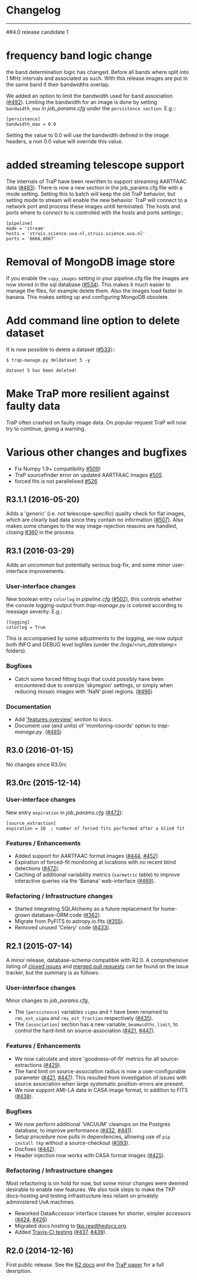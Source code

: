 # Changelog
-----------

##4.0 release candidate 1

# frequency band logic change

the band determination logic has changed. Before all bands where split
into 1 MHz intervals and associated as such. With this release  images
are put in the same band if their bandwidths overlap.

We added an option to limit the bandwidth used for band association
([#492][]). Limiting the bandwidth for an image is done by
setting `bandwidth_max` in *job_params.cfg* under the
`persistence section`. E.g.::

    [persistence]
    bandwidth_max = 0.0

Setting the value to 0.0 will use the bandwidth defined in the image
headers, a non 0.0 value will override this value.

[#492]: https://github.com/transientskp/tkp/issues/492


# added streaming telescope support

The internals of TraP have been rewritten to support streaming AARTFAAC
data ([#483][]). There is now a new section in the job_params.cfg file
with a mode setting. Setting this to batch will keep the old TraP behavior,
but setting mode to stream will enable the new behavior. TraP will
connect to a network port and process these images untill terminated.
The hosts and ports where to connect to is controlled with the hosts
and ports settings::

    [pipeline]
    mode = 'stream'
    hosts = 'struis.science.uva.nl,struis.science.uva.nl'
    ports = '6666,6667'


[#483]: https://github.com/transientskp/tkp/pull/483


# Removal of MongoDB image store

If you enable the ``copy_images`` setting in your pipeline.cfg file
the images are now stored in the sql database ([#534][]). This makes it
much easier to manage the files, for example delete them. Also the
images load faster in banana. This makes setting up and configuring
MongoDB obsolete. 


[#534]: https://github.com/transientskp/tkp/pull/534


# Add command line option to delete dataset

It is now possible to delete a dataset  ([#533][])::


    $ trap-manage.py deldataset 5 -y

    dataset 5 has been deleted!


[#533]: https://github.com/transientskp/tkp/pull/533


# Make TraP more resilient against faulty data

TraP often crashed on faulty image data. On popular request TraP will
now try to continue, giving a warning. 


# Various other changes and bugfixes

* Fix Numpy 1.9+ compatibility [#509][])
* TraP sourcefinder error on updated AARTFAAC images [#505][]
* forced fits is not parallelised [#526][]

[#509]: https://github.com/transientskp/tkp/issues/509
[#505]: https://github.com/transientskp/tkp/issues/505
[#526]: https://github.com/transientskp/tkp/issues/526


## R3.1.1 (2016-05-20)

Adds a 'generic' (i.e. not telescope-specific) quality check for flat images,
which are clearly bad data since they contain no information ([#507][]).
Also makes some changes to the way image-rejection reasons are handled, 
closing [#360][] in the process.

[#360]: https://github.com/transientskp/tkp/issues/360
[#507]: https://github.com/transientskp/tkp/issues/507

## R3.1 (2016-03-29)
Adds an uncommon but potentially serious bug-fix, and
some minor user-interface improvements.

### User-interface changes
New boolean entry `colorlog` in *pipeline.cfg* ([#502][]),
this controls whether the console logging-output from *trap-manage.py*
is colored according to message severity. E.g.:

    [logging]
    colorlog = True

This is accompanied by some adjustments to the logging, we now output both
INFO and DEBUG level logfiles (under the *<jobdir>/logs/<run_datestamp>* folders).

### Bugfixes
- Catch some forced fitting bugs that could possibly have been encountered
  due to oversize 'skyregion' settings, or simply when reducing mosaic images
  with 'NaN' pixel regions. ([#496][])

### Documentation
- Add ['features overview'](http://tkp.readthedocs.org/en/latest/introduction.html#key-features)
  section to docs.
- Document use (and units) of 'monitoring-coords' option to *trap-manage.py*.
  ([#485][])

[#485]: https://github.com/transientskp/tkp/issues/485
[#496]: https://github.com/transientskp/tkp/pull/496
[#502]: https://github.com/transientskp/tkp/pull/502



## R3.0 (2016-01-15)

No changes since R3.0rc


## R3.0rc (2015-12-14)

### User-interface changes
New entry `expiration` in *job_params.cfg* ([#472][]):

    [source_extraction]
    expiration = 10  ; number of forced fits performed after a blind fit


### Features / Enhancements
- Added support for AARTFAAC format images ([#444][], [#452][]).
- Expiration of forced-fit monitoring at locations with no recent blind
  detections ([#472][]).
- Caching of additional variability metrics (`varmetric` table) to improve
  interactive queries via the 'Banana' web-interface ([#469][]).


### Refactoring / Infrastructure changes
- Started integrating SQLAlchemy as a future replacement for home-grown
  database-ORM code ([#362][]).
- Migrate from PyFITS to astropy.io.fits ([#355][]).
- Removed unused 'Celery' code ([#433][]).


[#355]: https://github.com/transientskp/tkp/issues/355
[#362]: https://github.com/transientskp/tkp/issues/362
[#433]: https://github.com/transientskp/tkp/issues/433
[#444]: https://github.com/transientskp/tkp/issues/444
[#452]: https://github.com/transientskp/tkp/pull/452
[#469]: https://github.com/transientskp/tkp/pull/469
[#472]: https://github.com/transientskp/tkp/pull/472



## R2.1 (2015-07-14)
A minor release, database-schema compatible with R2.0.
A comprehensive listing of 
[closed issues](https://github.com/transientskp/tkp/issues?utf8=%E2%9C%93&q=+milestone%3A2.1+is%3Aissue) and 
[merged pull requests](https://github.com/transientskp/tkp/issues?utf8=%E2%9C%93&q=+milestone%3A2.1+is%3Amerged) 
can be found on the issue tracker,
but the summary is as follows:

### User-interface changes
Minor changes to *job_params.cfg*,
- The ``[persistence]`` variables ``sigma`` and ``f`` have been renamed to ``rms_est_sigma`` and 
``rms_est_fraction`` respectively ([#435][]).
- The ``[association]`` section has a new variable, ``beamwidths_limit``, to control the hard-limit
on source-association ([#421][], [#447][]).

### Features / Enhancements
- We now calculate and store 'goodness-of-fit' metrics for all source-extractions ([#429][]).
- The hard limit on source-association radius is now a user-configurable parameter ([#421][], [#447][]).
This resulted from investigation of issues with source association when large systematic position-errors are present.
- We now support AMI-LA data in CASA image format, in addition to FITS ([#438][]).

### Bugfixes 
- We now perform additional 'VACUUM' cleanups on the Postgres database, to improve performance ([#432][], [#441][]).
- Setup procedure now pulls in dependencies, allowing use of ``pip install tkp`` without a source-checkout ([#393][]).
- Docfixes ([#442][]).
- Header injection now works with CASA format images ([#425][]).

### Refactoring / Infrastructure changes
Most refactoring is on hold for now, but some minor changes were deemed desirable to enable new features.
We also took steps to make the TKP docs-hosting and testing infrastructure less reliant on privately administered UvA machines.
- Reworked DataAccessor interface classes for shorter, simpler accessors ([#424][], [#426][]).
- Migrated docs hosting to [tkp.readthedocs.org](http://tkp.readthedocs.org).
- Added [Travis-CI testing](https://travis-ci.org/transientskp/tkp) ([#437][], [#439][]).


[#393]: https://github.com/transientskp/tkp/issues/393
[#421]: https://github.com/transientskp/tkp/issues/421
[#424]: https://github.com/transientskp/tkp/issues/424
[#425]: https://github.com/transientskp/tkp/issues/425
[#426]: https://github.com/transientskp/tkp/issues/426
[#429]: https://github.com/transientskp/tkp/issues/429
[#432]: https://github.com/transientskp/tkp/issues/432
[#435]: https://github.com/transientskp/tkp/issues/435
[#437]: https://github.com/transientskp/tkp/issues/437
[#438]: https://github.com/transientskp/tkp/issues/438
[#439]: https://github.com/transientskp/tkp/issues/439
[#441]: https://github.com/transientskp/tkp/issues/441
[#442]: https://github.com/transientskp/tkp/issues/442
[#447]: https://github.com/transientskp/tkp/issues/447



## R2.0 (2014-12-16)
First public release.
See the [R2 docs](http://tkp.readthedocs.org/en/release2/) and the
[TraP paper](http://adsabs.harvard.edu/abs/2015arXiv150301526S) for a full
desription.
